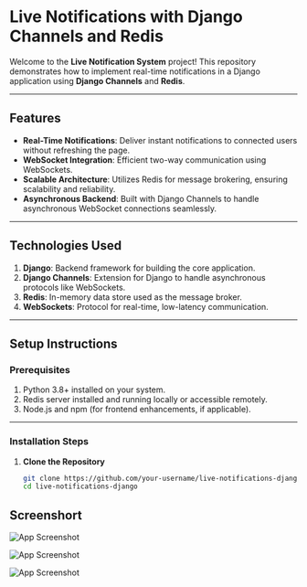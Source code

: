 # **Live Notifications with Django Channels and Redis**  

Welcome to the **Live Notification System** project! This repository demonstrates how to implement real-time notifications in a Django application using **Django Channels** and **Redis**.  

---

## **Features**  

- **Real-Time Notifications**: Deliver instant notifications to connected users without refreshing the page.  
- **WebSocket Integration**: Efficient two-way communication using WebSockets.  
- **Scalable Architecture**: Utilizes Redis for message brokering, ensuring scalability and reliability.  
- **Asynchronous Backend**: Built with Django Channels to handle asynchronous WebSocket connections seamlessly.  

---

## **Technologies Used**  

1. **Django**: Backend framework for building the core application.  
2. **Django Channels**: Extension for Django to handle asynchronous protocols like WebSockets.  
3. **Redis**: In-memory data store used as the message broker.  
4. **WebSockets**: Protocol for real-time, low-latency communication.  

---

## **Setup Instructions**  

### **Prerequisites**  

1. Python 3.8+ installed on your system.  
2. Redis server installed and running locally or accessible remotely.  
3. Node.js and npm (for frontend enhancements, if applicable).  

---

### **Installation Steps**  

1. **Clone the Repository**  
   ```bash  
   git clone https://github.com/your-username/live-notifications-django.git  
   cd live-notifications-django


##  Screenshort
![App Screenshot](https://github.com/jishnu2040/live_notification_-websocket-/blob/main/frontend/src/assets/Screenshot%20(26).png)

![App Screenshot](https://github.com/jishnu2040/live_notification_-websocket-/blob/main/frontend/src/assets/Screenshot%20(27).png)

![App Screenshot](https://github.com/jishnu2040/live_notification_-websocket-/blob/main/frontend/src/assets/Screenshot%20(28).png)

